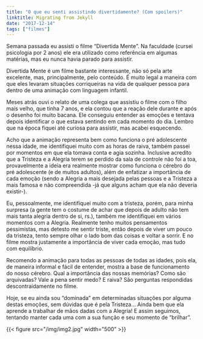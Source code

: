 ```yaml
---
title: "O que eu senti assistindo divertidamente? (Com spoilers)"
linktitle: Migrating from Jekyll
date: "2017-12-14"
tags: ["filmes"]
---
```


Semana passada eu assisti o filme “Divertida Mente”. Na faculdade (cursei psicologia por 2 anos) ele era utilizado como referência em algumas matérias, mas eu nunca havia parado para assistir.  

Divertida Mente é um filme bastante interessante, não só pela arte excelente, mas, principalmente, pelo conteúdo. É muito legal a maneira com que eles levaram situações corriqueiras na vida de qualquer pessoa para dentro de uma animação com linguagem infantil.

Meses atrás ouvi o relato de uma colega que assistiu o filme com o filho mais velho, que tinha 7 anos, e ela contou que a reação dele durante e após o desenho foi muito bacana. Ele conseguiu entender as emoções e tentava depois identificar o que estava sentindo em cada momento do dia. Lembro que na época fiquei até curiosa para assistir, mas acabei esquecendo.

Acho que a animação representa bem como funciona o pré adolescente nessa idade, me identifiquei muito com as horas de raiva, também passei por momentos em que ela tomava conta e agia sozinha. Inclusive acredito que a Tristeza e a Alegria terem se perdido da sala de controle não foi a toa, provavelmente a ideia era realmente mostrar como funciona o cérebro do pré adolescente (e de muitos adultos), além de enfatizar a importância de cada emoção (sendo a Alegria a mais desejada pelas pessoas e a Tristeza a mais famosa e não compreendida -já que alguns acham que ela não deveria existir-).

Eu, pessoalmente, me identifiquei muito com a tristeza, porém, para minha surpresa (a gente tem o costume de achar que depois de adulto não tem mais tanta alegria dentro de si, rs.), também me identifiquei em vários momentos com a Alegria. Realmente tenho muitos pensamentos pessimistas, mas detesto me sentir triste, então depois de viver um pouco da tristeza, tento sempre olhar o lado bom das coisas e voltar a sorrir. E no filme mostra justamente a importância de viver cada emoção, mas tudo com equilíbrio.

Recomendo a animação para todas as pessoas de todas as idades, pois ela, de maneira informal e fácil de entender, mostra a base de funcionamento do nosso cérebro. Qual a importância das nossas memórias? Como são arquivadas? Vale a pena sentir medo? E raiva? São perguntas respondidas descontraidamente no filme.  

Hoje, se eu ainda sou “dominada” em determinadas situações por alguma destas emoções, sem dúvidas que é pela Tristeza… Ainda bem que ela aprende a trabalhar de mãos dadas com a Alegria! E assim seguimos, tentando manter cada uma com a sua função e seu momento de “brilhar”.

{{< figure src="/img/img2.jpg" width="500" >}}
